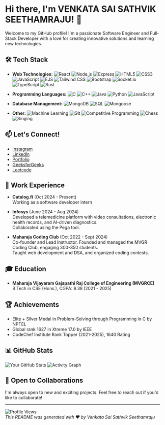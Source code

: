 # Hi there, I'm VENKATA SAI SATHVIK SEETHAMRAJU! 👋

Welcome to my GitHub profile! I'm a passionate Software Engineer and Full-Stack Developer with a love for creating innovative solutions and learning new technologies.

## 🛠️ Tech Stack

- **Web Technologies:**
 ![React](https://img.shields.io/badge/-React-61DAFB?style=flat&logo=react&logoColor=white)
![Node.js](https://img.shields.io/badge/-Node.js-339933?style=flat&logo=node.js&logoColor=white)
![Express](https://img.shields.io/badge/-Express-000000?style=flat&logo=express&logoColor=white)
![HTML5](https://img.shields.io/badge/-HTML5-E34F26?style=flat&logo=html5&logoColor=white)
![CSS3](https://img.shields.io/badge/-CSS3-1572B6?style=flat&logo=css3&logoColor=white)
![JavaScript](https://img.shields.io/badge/-JavaScript-F7DF1E?style=flat&logo=javascript&logoColor=black)
![EJS](https://img.shields.io/badge/-EJS-4F5B93?style=flat&logo=ejs&logoColor=white)
![Tailwind CSS](https://img.shields.io/badge/-Tailwind%20CSS-06B6D4?style=flat&logo=tailwind-css&logoColor=white)
![Bootstrap](https://img.shields.io/badge/-Bootstrap-7952B3?style=flat&logo=bootstrap&logoColor=white)
![Socket.io](https://img.shields.io/badge/-Socket.io-010101?style=flat&logo=socket.io&logoColor=white)
![TypeScript](https://img.shields.io/badge/-TypeScript-3178C6?style=flat&logo=typescript&logoColor=white)
![Rust](https://img.shields.io/badge/-Rust-000000?style=flat&logo=rust&logoColor=white)  
  

- **Programming Languages:**
  ![C](https://img.shields.io/badge/-C-A8B9CC?style=flat&logo=c&logoColor=black)
  ![C++](https://img.shields.io/badge/-C%2B%2B-F34B7D?style=flat&logo=c%2B%2B&logoColor=white)
  ![Java](https://img.shields.io/badge/-Java-007396?style=flat&logo=java&logoColor=white)
  ![Python](https://img.shields.io/badge/-Python-3776AB?style=flat&logo=python&logoColor=white)
  ![JavaScript](https://img.shields.io/badge/-JavaScript-F7DF1E?style=flat&logo=javascript&logoColor=black)

- **Database Management:**
  ![MongoDB](https://img.shields.io/badge/-MongoDB-47A248?style=flat&logo=mongodb&logoColor=white)
  ![SQL](https://img.shields.io/badge/-SQL-003B57?style=flat&logo=postgresql&logoColor=white)
  ![Mongoose](https://img.shields.io/badge/-Mongoose-880000?style=flat&logo=mongoose&logoColor=white)

- **Other:**
  ![Machine Learning](https://img.shields.io/badge/-Machine%20Learning-F5A300?style=flat&logo=python&logoColor=white)
  ![Git](https://img.shields.io/badge/-Git-F05032?style=flat&logo=git&logoColor=white)
  ![Competitive Programming](https://img.shields.io/badge/-Competitive%20Programming-2D2D2D?style=flat&logo=codeforces&logoColor=white)
  ![Chess](https://img.shields.io/badge/-Chess-000000?style=flat&logo=chess&logoColor=white)
  ![Singing](https://img.shields.io/badge/-Singing-FF0000?style=flat&logo=singing&logoColor=white)

## 📫 Let's Connect!

- [Instagram](https://www.instagram.com/svssathvik7/?hl=en)
- [LinkedIn](https://www.linkedin.com/in/venkata-sai-sathvik-seethamraju-a76596230/)
- [Portfolio](http://sathvik-7-portfolio.onrender.com/)
- [GeeksforGeeks](https://www.geeksforgeeks.org/user/svssathvik77/)
- [Leetcode](https://leetcode.com/u/sevesasa77/)

## 💼 Work Experience

- **Catalog.fi** (Oct 2024 - Present)  
  Working as a software developer intern    
  
- **Infosys** (June 2024 - Aug 2024)  
  Developed a telemedicine platform with video consultations, electronic health records, and AI-driven diagnostics.  
  Collaborated using the Pega tool.

- **Maharaja Coding Club** (Oct 2022 - Sept 2024)  
  Co-founder and Lead Instructor. Founded and managed the MVGR Coding Club, engaging 300-350 students.  
  Taught web development and DSA, and organized coding contests.

## 🎓 Education

- **Maharaja Vijayaram Gajapathi Raj College of Engineering (MVGRCE)**  
  B.Tech in CSE (Hons.), CGPA: 9.38 (2021 - 2025)

## 🏆 Achievements

- Elite + Silver Medal in Problem-Solving through Programming in C by NPTEL
- Global rank 1627 in Xtreme 17.0 by IEEE
- CodeChef Institute Rank Topper (2021-2025), 1640 Rating

## 📊 GitHub Stats

![Your GitHub Stats](https://github-readme-stats.vercel.app/api?username=svssathvik7&show_icons=true&theme=dark)
![Activity Graph](https://github-profile-summary-cards.vercel.app/api/cards/most-commit-language?username=svssathvik7&theme=dark)  


## 📅 Open to Collaborations

I'm always open to new and exciting projects. Feel free to reach out if you'd like to collaborate!

---
![Profile Views](https://komarev.com/ghpvc/?username=svssathvik7)  
*This README was generated with ❤️ by Venkata Sai Sathvik Seethamraju*
